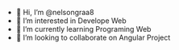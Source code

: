 - 👋 Hi, I’m @nelsongraa8
- 👀 I’m interested in Develope Web
- 🌱 I’m currently learning Programing Web
- 💞️ I’m looking to collaborate on Angular Project

<!---
nelsongraa8/nelsongraa8 is a ✨ special ✨ repository because its `README.md` (this file) appears on your GitHub profile.
You can click the Preview link to take a look at your changes.
--->
